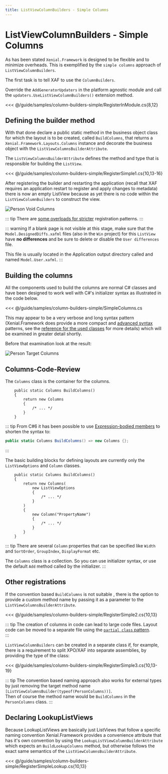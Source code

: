 ```yaml
---
title: ListViewColumnBuilders - Simple Columns
---
```


# ListViewColumnBuilders - Simple Columns

As has been stated `Xenial.Framework` is designed to be flexible and  to minimize overheads. This is exemplified by the `simple columns` approach of `ListViewColumnBuilders`.  

The first task is to tell XAF to use the `ColumnBuilders`.  

Override the `AddGeneratorUpdaters` in the platform agnostic module and call the `updaters.UseListViewColumnBuilders()` extension method.

<<< @/guide/samples/column-builders-simple/RegisterInModule.cs{8,12}

## Defining the builder method

With that done declare a public static method in the business object class for which the layout is to be created, called `BuildColumns`, that returns a `Xenial.Framework.Layouts.Columns` instance and decorate the business object with the `ListViewColumnsBuilderAttribute`.

The `ListViewColumnsBuilderAttribute` defines the method and type that is responsible for building the `ListView`.

<<< @/guide/samples/column-builders-simple/RegisterSimple1.cs{10,13-16}

After registering the builder and restarting the application (recall that XAF requires an application restart to register and apply changes to metadata) there is now an empty ListView because as yet there is no code within the `ListViewColumnBuilders` to construct the view.

![Person Void Columns](/images/guide/column-builders/person-void-columns.png)

::: tip
There are [some overloads for stricter](#other-registrations) registration patterns.
:::

::: warning
If a blank page is not visible at this stage, make sure that the  `Model.DesignedDiffs.xafml` files (also in the `Win` project) for this `ListView` have **no differences** and be sure to delete or disable the `User differences` file.  

This file is usually located in the Application output directory called and named `Model.User.xafml`.
:::

## Building the columns

All the components used to build the columns are normal C# classes and have been designed to work well with C#'s initializer syntax as illustrated in the code below.

<<< @/guide/samples/column-builders-simple/SimpleColumns.cs

This may appear to be a very verbose and long syntax pattern (Xenial.Framework does provide a more compact and [advanced syntax](/guide/column-builders-advanced-registration.md) patterns, see the [reference for the used classes](/guide/column-builders-reference.md) for more details) which will be examined in greater detail shortly.

Before that examination look at the result:

![Person Target Columns](/images/guide/column-builders/person-target-columns.png)

## Columns-Code-Review

The `Columns` class is the container for the columns.

```cs{3}
    public static Columns BuildColumns()
    {
        return new Columns
        {
            /* ... */
        }
    }
```

::: tip
From C#6 it has been possible to use [Expression-bodied members](https://docs.microsoft.com/en-us/dotnet/csharp/programming-guide/statements-expressions-operators/expression-bodied-members) to shorten the syntax to:

```cs
public static Columns BuildColumns() => new Columns {};
```

:::

The basic building blocks for defining layouts are currently only the `ListViewOptions` and `Column` classes.

```cs{4,10}
    public static Columns BuildColumns()
    {
        return new Columns(
            new ListViewOptions
            {
                /* ... */
            }
        )
        {
            new Column("PropertyName")
            {
                /* ... */
            }
        }
    }
```

::: tip
There are several `Column` properties that can be specified like `Width` and `SortOrder`, `GroupIndex`, `DisplayFormat` etc.  

The `Columns` class is a collection. So you can use initializer syntax, or use the default `Add` method called by the initializer.
:::

## Other registrations

If the convention based `BuildColumns` is not suitable , there is the option to provide a custom method name by passing it as a parameter to the `ListViewColumnsBuilderAttribute`.

<<< @/guide/samples/column-builders-simple/RegisterSimple2.cs{10,13}

::: tip
The creation of columns in code can lead to large code files. Layout code can be moved to a separate file using the [`partial class` pattern](https://docs.microsoft.com/en-us/dotnet/csharp/programming-guide/classes-and-structs/partial-classes-and-methods).  
:::

`ListViewColumnBuilders`
 can be created in a separate class if, for example, there is a requirement to split XPO/XAF into separate assemblies, by providing the type of the class:

<<< @/guide/samples/column-builders-simple/RegisterSimple3.cs{10,13-19}

<!-- I get what you're trying to say in the tip below but there is either a sentence missing or better yet a small code sample missing -->

::: tip
The convention based naming approach also works for external types by just removing the target method name `[ListViewColumnsBuilder(typeof(PersonColumns))]`.  
Then of course the method name would be `BuildColumns` in the `PersonColumns` class.
:::

## Declaring LookupListViews

Because LookupListViews are basically just ListViews that follow a specific naming convention Xenial.Framework provides a convenience attribute that has it's own convention by using the `LookupListViewColumnBuilderAttribute` which expects an `BuildLookupColumns` method, but otherwise follows the exact same semantics of the `ListViewColumnsBuilderAttribute`.

<<< @/guide/samples/column-builders-simple/RegisterSimpleLookup.cs{10,13}
